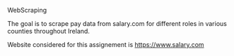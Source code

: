 WebScraping

The goal is to scrape pay data from salary.com for different roles in various counties throughout Ireland.

Website considered for this assignement is https://www.salary.com

